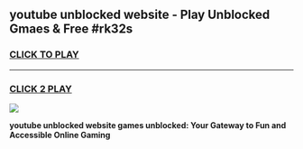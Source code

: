 
## youtube unblocked website - Play Unblocked Gmaes & Free #rk32s
<h3>
<a href="https://news.freeplayer.one?title=youtube_unblocked_website&ref=03M">CLICK TO PLAY</a></h3>
<hr>

<h3>
<a href="https://news.freeplayer.one?title=youtube_unblocked_website&ref=03M">CLICK 2 PLAY</a>
  
</h3>

<a href="https://news.freeplayer.one?title=youtube_unblocked_website&ref=03M"><img src="https://clearcache.store/games.png"></a>


**youtube unblocked website games unblocked: Your Gateway to Fun and Accessible Online Gaming**
